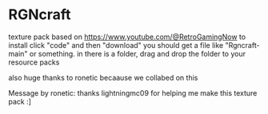 # RGNcraft
texture pack based on https://www.youtube.com/@RetroGamingNow
to install click "code" and then "download"
you should get a file like "Rgncraft-main" or something. in there is a folder, drag and drop the folder to your resource packs

also huge thanks to ronetic becaause we collabed on this

Message by ronetic: thanks lightningmc09 for helping me make this texture pack :]

